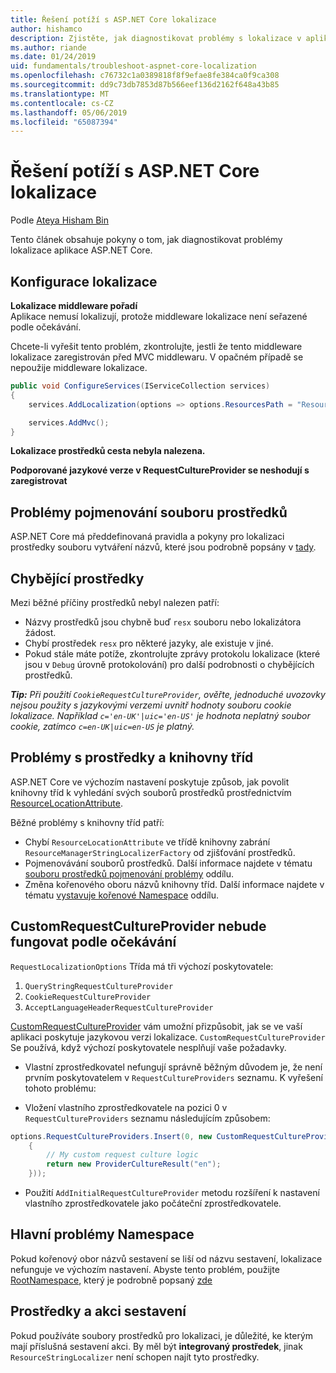 ```yaml
---
title: Řešení potíží s ASP.NET Core lokalizace
author: hishamco
description: Zjistěte, jak diagnostikovat problémy s lokalizace v aplikacích ASP.NET Core.
ms.author: riande
ms.date: 01/24/2019
uid: fundamentals/troubleshoot-aspnet-core-localization
ms.openlocfilehash: c76732c1a0389818f8f9efae8fe384ca0f9ca308
ms.sourcegitcommit: dd9c73db7853d87b566eef136d2162f648a43b85
ms.translationtype: MT
ms.contentlocale: cs-CZ
ms.lasthandoff: 05/06/2019
ms.locfileid: "65087394"
---
```

# <a name="troubleshoot-aspnet-core-localization"></a>Řešení potíží s ASP.NET Core lokalizace

Podle [Ateya Hisham Bin](https://github.com/hishamco)

Tento článek obsahuje pokyny o tom, jak diagnostikovat problémy lokalizace aplikace ASP.NET Core.

## <a name="localization-configuration-issues"></a>Konfigurace lokalizace

**Lokalizace middleware pořadí**  
Aplikace nemusí lokalizují, protože middleware lokalizace není seřazené podle očekávání.

Chcete-li vyřešit tento problém, zkontrolujte, jestli že tento middleware lokalizace zaregistrován před MVC middlewaru. V opačném případě se nepoužije middleware lokalizace.

```csharp
public void ConfigureServices(IServiceCollection services)
{
    services.AddLocalization(options => options.ResourcesPath = "Resources");

    services.AddMvc();
}
```

**Lokalizace prostředků cesta nebyla nalezena.**

**Podporované jazykové verze v RequestCultureProvider se neshodují s zaregistrovat**  

## <a name="resource-file-naming-issues"></a>Problémy pojmenování souboru prostředků

ASP.NET Core má předdefinovaná pravidla a pokyny pro lokalizaci prostředky souboru vytváření názvů, které jsou podrobně popsány v [tady](xref:fundamentals/localization?view=aspnetcore-2.2#resource-file-naming).

## <a name="missing-resources"></a>Chybějící prostředky

Mezi běžné příčiny prostředků nebyl nalezen patří:

- Názvy prostředků jsou chybně buď `resx` souboru nebo lokalizátora žádost.
- Chybí prostředek `resx` pro některé jazyky, ale existuje v jiné.
- Pokud stále máte potíže, zkontrolujte zprávy protokolu lokalizace (které jsou v `Debug` úrovně protokolování) pro další podrobnosti o chybějících prostředků.

_**Tip:** Při použití `CookieRequestCultureProvider`, ověřte, jednoduché uvozovky nejsou použity s jazykovými verzemi uvnitř hodnoty souboru cookie lokalizace. Například `c='en-UK'|uic='en-US'` je hodnota neplatný soubor cookie, zatímco `c=en-UK|uic=en-US` je platný._

## <a name="resources--class-libraries-issues"></a>Problémy s prostředky a knihovny tříd

ASP.NET Core ve výchozím nastavení poskytuje způsob, jak povolit knihovny tříd k vyhledání svých souborů prostředků prostřednictvím [ResourceLocationAttribute](/dotnet/api/microsoft.extensions.localization.resourcelocationattribute?view=aspnetcore-2.1).

Běžné problémy s knihovny tříd patří:
- Chybí `ResourceLocationAttribute` ve třídě knihovny zabrání `ResourceManagerStringLocalizerFactory` od zjišťování prostředků.
- Pojmenovávání souborů prostředků. Další informace najdete v tématu [souboru prostředků pojmenování problémy](#resource-file-naming-issues) oddílu.
- Změna kořenového oboru názvů knihovny tříd. Další informace najdete v tématu [vystavuje kořenové Namespace](#root-namespace-issues) oddílu.

## <a name="customrequestcultureprovider-doesnt-work-as-expected"></a>CustomRequestCultureProvider nebude fungovat podle očekávání

`RequestLocalizationOptions` Třída má tři výchozí poskytovatele:

1. `QueryStringRequestCultureProvider`
2. `CookieRequestCultureProvider`
3. `AcceptLanguageHeaderRequestCultureProvider`

[CustomRequestCultureProvider](/dotnet/api/microsoft.aspnetcore.localization.customrequestcultureprovider?view=aspnetcore-2.1) vám umožní přizpůsobit, jak se ve vaší aplikaci poskytuje jazykovou verzi lokalizace. `CustomRequestCultureProvider` Se používá, když výchozí poskytovatele nesplňují vaše požadavky.

- Vlastní zprostředkovatel nefungují správně běžným důvodem je, že není prvním poskytovatelem v `RequestCultureProviders` seznamu. K vyřešení tohoto problému:

- Vložení vlastního zprostředkovatele na pozici 0 v `RequestCultureProviders` seznamu následujícím způsobem:

```csharp
options.RequestCultureProviders.Insert(0, new CustomRequestCultureProvider(async context =>
    {
        // My custom request culture logic
        return new ProviderCultureResult("en");
    }));
```

- Použití `AddInitialRequestCultureProvider` metodu rozšíření k nastavení vlastního zprostředkovatele jako počáteční zprostředkovatele.

## <a name="root-namespace-issues"></a>Hlavní problémy Namespace

Pokud kořenový obor názvů sestavení se liší od názvu sestavení, lokalizace nefunguje ve výchozím nastavení. Abyste tento problém, použijte [RootNamespace](/dotnet/api/microsoft.extensions.localization.rootnamespaceattribute?view=aspnetcore-2.1), který je podrobně popsaný [zde](xref:fundamentals/localization?view=aspnetcore-2.2#resource-file-naming)

## <a name="resources--build-action"></a>Prostředky a akci sestavení

Pokud používáte soubory prostředků pro lokalizaci, je důležité, ke kterým mají příslušná sestavení akci. By měl být **integrovaný prostředek**, jinak `ResourceStringLocalizer` není schopen najít tyto prostředky.
